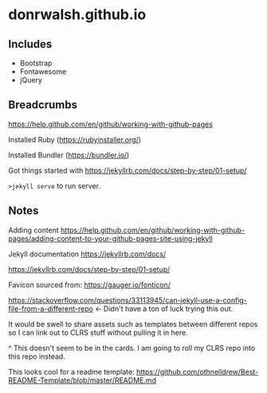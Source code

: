 # donrwalsh.github.io

## Includes

- Bootstrap
- Fontawesome
- jQuery

## Breadcrumbs

https://help.github.com/en/github/working-with-github-pages

Installed Ruby (https://rubyinstaller.org/)

Installed Bundler (https://bundler.io/)

Got things started with https://jekyllrb.com/docs/step-by-step/01-setup/

`>jekyll serve` to run server.

## Notes

Adding content https://help.github.com/en/github/working-with-github-pages/adding-content-to-your-github-pages-site-using-jekyll

Jekyll documentation https://jekyllrb.com/docs/

https://jekyllrb.com/docs/step-by-step/01-setup/

Favicon sourced from: https://gauger.io/fonticon/

https://stackoverflow.com/questions/33113945/can-jekyll-use-a-config-file-from-a-different-repo <- Didn't have a ton of luck trying this out.

It would be swell to share assets such as templates between different repos so I can link out to CLRS stuff without pulling it in here.

^ This doesn't seem to be in the cards. I am going to roll my CLRS repo into this repo instead.

This looks cool for a readme template: https://github.com/othneildrew/Best-README-Template/blob/master/README.md